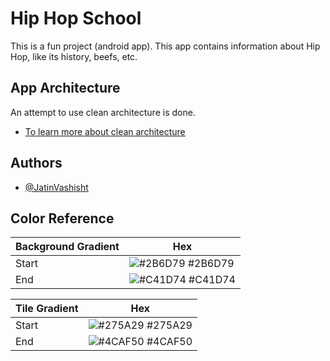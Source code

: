 # Hip Hop School

This is a fun project (android app).
This app contains information about Hip Hop, like its history, beefs, etc.
## App Architecture
An attempt to use clean architecture is done.
 - [To learn more about clean architecture](https://blog.cleancoder.com/uncle-bob/2012/08/13/the-clean-architecture.html)



## Authors

- [@JatinVashisht](https://www.github.com/JatinVashisht1)

## Color Reference

| Background Gradient       | Hex                                                                |
| ----------------- | ------------------------------------------------------------------ |
| Start | ![#2B6D79](https://via.placeholder.com/10/2B6D79?text=+) #2B6D79 |
| End | ![#C41D74](https://via.placeholder.com/10/C41D74?text=+) #C41D74 |

| Tile Gradient       | Hex                                                                |
| ----------------- | ------------------------------------------------------------------ |
| Start | ![#275A29](https://via.placeholder.com/10/275A29?text=+) #275A29 |
| End | ![#4CAF50](https://via.placeholder.com/10/4CAF50?text=+) #4CAF50 |

